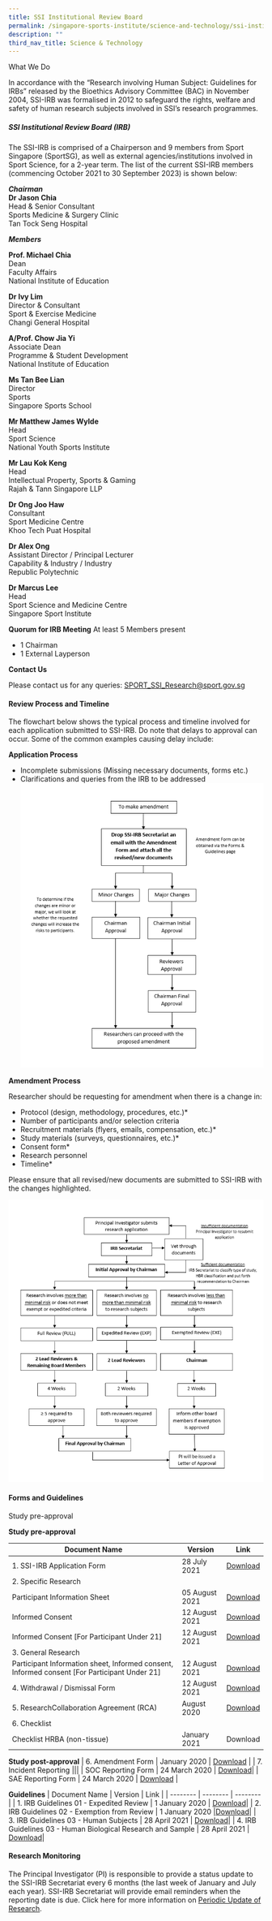 ```yaml
---
title: SSI Institutional Review Board
permalink: /singapore-sports-institute/science-and-technology/ssi-institutional-review-board/
description: ""
third_nav_title: Science & Technology
---
```

What We Do

In accordance with the “Research involving Human Subject: Guidelines for IRBs” released by the Bioethics Advisory Committee (BAC) in November 2004, SSI-IRB was formalised in 2012 to safeguard the rights, welfare and safety of human research subjects involved in SSI’s research programmes.

##### **SSI Institutional Review Board (IRB)**

The SSI-IRB is comprised of a Chairperson and 9 members from Sport Singapore (SportSG), as well as external agencies/institutions involved in Sport Science, for a 2-year term. The list of the current SSI-IRB members (commencing October 2021 to 30 September 2023) is shown below:

***Chairman***
<br>
**Dr Jason Chia**
<br>
Head & Senior Consultant 
<br>
Sports Medicine & Surgery Clinic
<br>
Tan Tock Seng Hospital

***Members***

**Prof. Michael Chia**
<br>
Dean
<br>
Faculty Affairs
<br>
National Institute of Education

**Dr Ivy Lim**
<br>
Director & Consultant
<br>
Sport & Exercise Medicine
<br>
Changi General Hospital

**A/Prof. Chow Jia Yi**
<br>
Associate Dean
<br>
Programme & Student Development
<br>
National Institute of Education

**Ms Tan Bee Lian**
<br>
Director 
<br>
Sports
<br>
Singapore Sports School

**Mr Matthew James Wylde**
<br>
Head
<br>
Sport Science
<br>
National Youth Sports Institute

**Mr Lau Kok Keng**
<br>
Head
<br>
Intellectual Property, Sports & Gaming
<br>
Rajah & Tann Singapore LLP

**Dr Ong Joo Haw**
<br>
Consultant
<br>
Sport Medicine Centre
<br>
Khoo Tech Puat Hospital

**Dr Alex Ong**
<br>
Assistant Director / Principal Lecturer
<br>
Capability & Industry / Industry
<br>
Republic Polytechnic

**Dr Marcus Lee**
<br>
Head
<br>
Sport Science and Medicine Centre
<br>
Singapore Sport Institute

**Quorum for IRB Meeting**
 At least 5 Members present

* 1 Chairman
* 1 External Layperson

**Contact Us**  

Please contact us for any queries:
[SPORT_SSI_Research@sport.gov.sg](mailto:SPORT_SSI_Research@sport.gov.sg)

#### **Review Process and Timeline**
The flowchart below shows the typical process and timeline involved for each application submitted to SSI-IRB. Do note that delays to approval can occur. Some of the common examples causing delay include:

**Application Process**
*   Incomplete submissions (Missing necessary documents, forms etc.)
*   Clarifications and queries from the IRB to be addressed
![](/images/What%20We%20Do/Singapore%20Sports%20Institute/Science%20and%20Technology/Review%20Process%20and%20Timeline/Amendment_Process.png)

**Amendment Process**

Researcher should be requesting for amendment when there is a change in:

*   Protocol (design, methodology, procedures, etc.)\*
*   Number of participants and/or selection criteria
*   Recruitment materials (flyers, emails, compensation, etc.)\*
*   Study materials (surveys, questionnaires, etc.)\*
*   Consent form\*
*   Research personnel
*   Timeline\*

Please ensure that all revised/new documents are submitted to SSI-IRB with the changes highlighted.

![](/images/What%20We%20Do/Singapore%20Sports%20Institute/Science%20and%20Technology/Review%20Process%20and%20Timeline/Review_Process.png)

#### **Forms and Guidelines**
Study pre-approval


**Study pre-approval**

| Document Name | Version | Link |
| -------- | -------- | -------- |
| 1. SSI-IRB Application Form | 28 July 2021 | [Download ](/files/What%20We%20%20Do/Singapore%20Sports%20Institute/Science%20and%20Technology/Forms%20and%20Guidelines/SSI-IRB_application_form.pdf)  |
| 2. Specific Research  | | |
| Participant Information Sheet | 05 August 2021 | [Download](/files/What%20We%20%20Do/Singapore%20Sports%20Institute/Science%20and%20Technology/Forms%20and%20Guidelines/2_SSI-IRB_Specific_Participant_Information_Sheet_Template_August2021.pdf) |
|Informed Consent| 12 August 2021| [Download](/files/What%20We%20%20Do/Singapore%20Sports%20Institute/Science%20and%20Technology/Forms%20and%20Guidelines/3a_SSI-IRB_Specific_Informed_Consent_Template_August2021.pdf)|
|Informed Consent [For Participant Under 21]| 12 August 2021| [Download](/files/What%20We%20%20Do/Singapore%20Sports%20Institute/Science%20and%20Technology/Forms%20and%20Guidelines/3b_SSI-IRB_Specific_U21_Informed_Consent_Template_August2021.pdf)|
| 3. General Research|||
|Participant Information sheet, Informed consent, Informed consent [For Participant Under 21]|12 August 2021|[Download](/files/What%20We%20%20Do/Singapore%20Sports%20Institute/Science%20and%20Technology/Forms%20and%20Guidelines/4_SSI-IRB_General_Information_Sheet_Consent_Template_August2021.pdf)
|4. Withdrawal / Dismissal Form|12 August 2021|[Download](/files/What%20We%20%20Do/Singapore%20Sports%20Institute/Science%20and%20Technology/Forms%20and%20Guidelines/5_SSI-IRB_Withdrawal_Dismissal_Form_Template_August2021.pdf)
|5. ResearchCollaboration Agreement (RCA)|August 2020|[Download](/files/What%20We%20%20Do/Singapore%20Sports%20Institute/Science%20and%20Technology/Forms%20and%20Guidelines/Research_Collaboration_Agreement_template_v3.pdf)
|6. Checklist|||
|Checklist HRBA (non-tissue)|January 2021|Download
**Study post-approval**
| 6. Amendment Form | January 2020 | [Download](/files/What%20We%20%20Do/Singapore%20Sports%20Institute/Science%20and%20Technology/Forms%20and%20Guidelines/SSI-IRB_Amendment_Form_v1.pdf)  |
| 7. Incident Reporting |||
| SOC Reporting Form | 24 March 2020 | [Download](/files/What%20We%20%20Do/Singapore%20Sports%20Institute/Science%20and%20Technology/Forms%20and%20Guidelines/SOC_Reporting_Form.pdf)|
| SAE Reporting Form | 24 March 2020 | [Download](/files/What%20We%20%20Do/Singapore%20Sports%20Institute/Science%20and%20Technology/Forms%20and%20Guidelines/SAE_Reporting_Form.pdf) |

**Guidelines**
| Document Name | Version | Link |
| -------- | -------- | -------- |
| 1. IRB Guidelines 01 - Expedited Review | 1 January 2020 | [Download](/files/What%20We%20%20Do/Singapore%20Sports%20Institute/Science%20and%20Technology/Forms%20and%20Guidelines/IRB_Guidelines_01_Expedited_Review_as_of_1_Jan2020.pdf)|
| 2. IRB Guidelines 02 - Exemption from Review | 1 January 2020 |[Download](/files/What%20We%20%20Do/Singapore%20Sports%20Institute/Science%20and%20Technology/Forms%20and%20Guidelines/IRB_Guidelines_02_Exemption_from_Review_as_of_1_Jan2020.pdf)|
| 3. IRB Guidelines 03 - Human Subjects | 28 April 2021 | [Download](/files/What%20We%20%20Do/Singapore%20Sports%20Institute/Science%20and%20Technology/Forms%20and%20Guidelines/IRB_Guidelines_03_Human_Subjects_as_of_April2021.pdf)|
| 4. IRB Guidelines 03 - Human Biological Research and Sample | 28 April 2021 | [Download](/files/What%20We%20%20Do/Singapore%20Sports%20Institute/Science%20and%20Technology/Forms%20and%20Guidelines/IRB_Guidelines_04_Human_Biological_Research_and_Sample_as_of_April2021.pdf)|

#### **Research Monitoring**
The Principal Investigator (PI) is responsible to provide a status update to the SSI-IRB Secretariat every 6 months (the last week of January and July each year). SSI-IRB Secretariat will provide email reminders when the reporting date is due. Click here for more information on [Periodic Update of Research](/files/What%20We%20%20Do/Singapore%20Sports%20Institute/Science%20and%20Technology/Research%20Monitoring/Research_Monitoring_Guide%20v2.pdf).